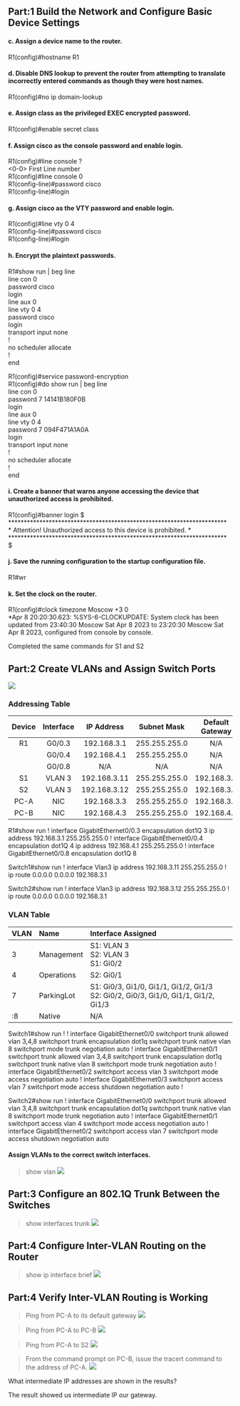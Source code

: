 ## Part:1 Build the Network and Configure Basic Device Settings

#### c. Assign a device name to the router.
R1(config)#hostname R1<br>

#### d. Disable DNS lookup to prevent the router from attempting to translate incorrectly entered commands as though they were host names.
R1(config)#no ip domain-lookup<br>

#### e. Assign class as the privileged EXEC encrypted password.
R1(config)#enable secret class<br>

#### f. Assign cisco as the console password and enable login.
R1(config)#line console ?<br>
  <0-0>  First Line number<br>
R1(config)#line console 0<br>
R1(config-line)#password cisco<br>
R1(config-line)#login<br>
  
#### g. Assign cisco as the VTY password and enable login.
R1(config)#line vty 0 4<br>
R1(config-line)#password cisco<br>
R1(config-line)#login<br>

#### h. Encrypt the plaintext passwords.
R1#show run | beg line<br>
line con 0<br>
 password cisco<br>
 login<br>
line aux 0<br>
line vty 0 4<br>
 password cisco<br>
 login<br>
 transport input none<br>
!<br>
no scheduler allocate<br>
!<br>
end<br>

R1(config)#service password-encryption<br>
R1(config)#do show run | beg line<br>
line con 0<br>
 password 7 14141B180F0B<br>
 login<br>
line aux 0<br>
line vty 0 4<br>
 password 7 094F471A1A0A<br>
 login<br>
 transport input none<br>
!<br>
no scheduler allocate<br>
!<br>
end<br>

#### i. Create a banner that warns anyone accessing the device that unauthorized access is prohibited.
R1(config)#banner login $ <br>
\*\*\*\*\*\*\*\*\*\*\*\*\*\*\*\*\*\*\*\*\*\*\*\*\*\*\*\*\*\*\*\*\*\*\*\*\*\*\*\*\*\*\*\*\*\*\*\*\*\*\*\*\*\*\*\*\*\*\*\*\*\*\*\*\*\*\*\*\*\*<br>
\*      Attention! Unauthorized access to this device is prohibited.      \*<br>
\*\*\*\*\*\*\*\*\*\*\*\*\*\*\*\*\*\*\*\*\*\*\*\*\*\*\*\*\*\*\*\*\*\*\*\*\*\*\*\*\*\*\*\*\*\*\*\*\*\*\*\*\*\*\*\*\*\*\*\*\*\*\*\*\*\*\*\*\*\*$

#### j. Save the running configuration to the startup configuration file.
R1#wr<br>

#### k. Set the clock on the router.
R1(config)#clock timezone Moscow +3 0<br>
*Apr  8 20:20:30.623: %SYS-6-CLOCKUPDATE: System clock has been updated from 23:40:30 Moscow Sat Apr 8 2023 to 23:20:30 Moscow Sat Apr 8 2023, configured from console by console.<br>

Completed the same commands for S1 and S2<br>

## Part:2 Create VLANs and Assign Switch Ports

![](EVE-Sheme.png)

### Addressing Table
|Device|Interface|IP Address|Subnet Mask|Default Gateway|
|:----:|:-------:|:--------:|:---------:|:-------------:|
|R1|G0/0.3|192.168.3.1|255.255.255.0|N/A|
||G0/0.4|192.168.4.1|255.255.255.0|N/A|
||G0/0.8|N/A|N/A|N/A|
|S1|VLAN 3|192.168.3.11|255.255.255.0|192.168.3.1|
|S2|VLAN 3|192.168.3.12|255.255.255.0|192.168.3.1|
|PC-A|NIC|192.168.3.3|255.255.255.0|192.168.3.1|
|PC-B|NIC|192.168.4.3|255.255.255.0|192.168.4.1|

R1#show run
!
interface GigabitEthernet0/0.3
 encapsulation dot1Q 3
 ip address 192.168.3.1 255.255.255.0
!
interface GigabitEthernet0/0.4
 encapsulation dot1Q 4
 ip address 192.168.4.1 255.255.255.0
!
interface GigabitEthernet0/0.8
 encapsulation dot1Q 8

Switch1#show run
!
interface Vlan3
 ip address 192.168.3.11 255.255.255.0
!
ip route 0.0.0.0 0.0.0.0 192.168.3.1

Switch2#show run
!
interface Vlan3
 ip address 192.168.3.12 255.255.255.0
!
ip route 0.0.0.0 0.0.0.0 192.168.3.1


### VLAN Table
|VLAN|Name|Interface Assigned|
|:-|:-|:-|
|3|Management|S1: VLAN 3<br> S2: VLAN 3<br>S1: Gi0/2|
|4|Operations|S2: Gi0/1|
|7|ParkingLot|S1: Gi0/3, Gi1/0, Gi1/1, Gi1/2, Gi1/3<br> S2: Gi0/2, Gi0/3, Gi1/0, Gi1/1, Gi1/2, Gi1/3|
|:8|Native|N/A|

Switch1#show run
!
!
interface GigabitEthernet0/0
 switchport trunk allowed vlan 3,4,8
 switchport trunk encapsulation dot1q
 switchport trunk native vlan 8
 switchport mode trunk
 negotiation auto
!
interface GigabitEthernet0/1
 switchport trunk allowed vlan 3,4,8
 switchport trunk encapsulation dot1q
 switchport trunk native vlan 8
 switchport mode trunk
 negotiation auto
!
interface GigabitEthernet0/2
 switchport access vlan 3
 switchport mode access
 negotiation auto
!
interface GigabitEthernet0/3
 switchport access vlan 7
 switchport mode access
 shutdown
 negotiation auto
!

Switch2#show run
!
interface GigabitEthernet0/0
 switchport trunk allowed vlan 3,4,8
 switchport trunk encapsulation dot1q
 switchport trunk native vlan 8
 switchport mode trunk
 negotiation auto
!
interface GigabitEthernet0/1
 switchport access vlan 4
 switchport mode access
 negotiation auto
!
interface GigabitEthernet0/2
 switchport access vlan 7
 switchport mode access
 shutdown
 negotiation auto

####  Assign VLANs to the correct switch interfaces.
>show vlan
![](show_vlan.png)

## Part:3 Configure an 802.1Q Trunk Between the Switches
>show interfaces trunk
![](show_interfaces_trunk.png)

## Part:4 Configure Inter-VLAN Routing on the Router
>show ip interface brief 
![](show_ip_interface_brief.png)

## Part:4 Verify Inter-VLAN Routing is Working
>Ping from PC-A to its default gateway
![](Ping_from_PC-A_to_its_default_gateway.png)

>Ping from PC-A to PC-B
![](Ping_from_PC-A_to_PC-B.png)

>Ping from PC-A to S2
![](Ping_from_PC-A_to_S2.png)

>From the command prompt on PC-B, issue the tracert command to the address of PC-A.
![](trace_from_PC-B_to_PC-A.png)

What intermediate IP addresses are shown in the results?<br>

The result showed us intermediate IP our gateway.

